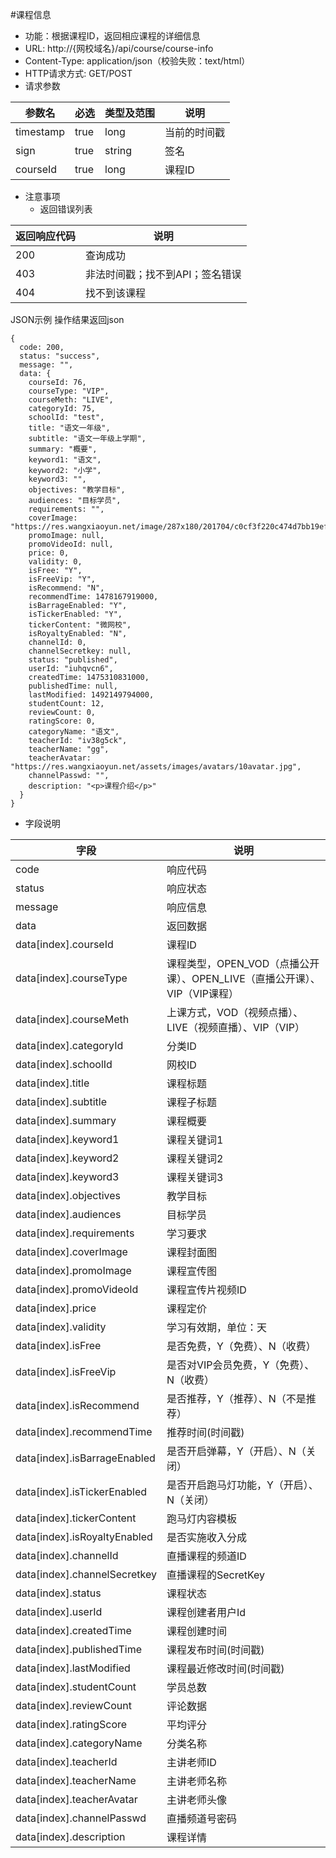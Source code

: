 #课程信息

* 功能：根据课程ID，返回相应课程的详细信息
* URL: http://{网校域名}/api/course/course-info
* Content-Type: application/json（校验失败：text/html）
* HTTP请求方式: GET/POST
* 请求参数

|参数名|	必选|	类型及范围|	说明|
|-----|----|------------|-----|
|timestamp|	true|	long|	当前的时间戳|
|sign|	true|	string|	签名|
|courseId|	true|	long|	课程ID|

* 注意事项
	* 返回错误列表

|返回响应代码	|说明|
|-----------|---|
| 200 |	查询成功 |
| 403 | 非法时间戳；找不到API；签名错误 |
| 404 |	找不到该课程 |

JSON示例
操作结果返回json
````
{
  code: 200,
  status: "success",
  message: "",
  data: {
	courseId: 76,
	courseType: "VIP",
	courseMeth: "LIVE",
	categoryId: 75,
	schoolId: "test",
	title: "语文一年级",
	subtitle: "语文一年级上学期",
	summary: "概要",
	keyword1: "语文",
	keyword2: "小学",
	keyword3: "",
	objectives: "教学目标",
	audiences: "目标学员",
	requirements: "",
	coverImage: "https://res.wangxiaoyun.net/image/287x180/201704/c0cf3f220c474d7bb19ef55719bea124.png",
	promoImage: null,
	promoVideoId: null,
	price: 0,
	validity: 0,
	isFree: "Y",
	isFreeVip: "Y",
	isRecommend: "N",
	recommendTime: 1478167919000,
	isBarrageEnabled: "Y",
	isTickerEnabled: "Y",
	tickerContent: "微网校",
	isRoyaltyEnabled: "N",
	channelId: 0,
	channelSecretkey: null,
	status: "published",
	userId: "iuhqvcn6",
	createdTime: 1475310831000,
	publishedTime: null,
	lastModified: 1492149794000,
	studentCount: 12,
	reviewCount: 0,
	ratingScore: 0,
	categoryName: "语文",
	teacherId: "iv38g5ck",
	teacherName: "gg",
	teacherAvatar: "https://res.wangxiaoyun.net/assets/images/avatars/10avatar.jpg",
	channelPasswd: "",
	description: "<p>课程介绍</p>"
  }
}
````

* 字段说明

|字段|	说明|
|----|------|
|code|	响应代码|
|status|	响应状态|
|message|	响应信息|
|data|	返回数据|
| data\[index\].courseId | 课程ID |
| data\[index\].courseType | 课程类型，OPEN_VOD（点播公开课）、OPEN_LIVE（直播公开课）、VIP（VIP课程） |
| data\[index\].courseMeth | 上课方式，VOD（视频点播）、LIVE（视频直播）、VIP（VIP） |
| data\[index\].categoryId | 分类ID |
| data\[index\].schoolId | 网校ID |
| data\[index\].title | 课程标题 |
| data\[index\].subtitle | 课程子标题 |
| data\[index\].summary | 课程概要 |
| data\[index\].keyword1 | 课程关键词1 |
| data\[index\].keyword2 | 课程关键词2 |
| data\[index\].keyword3 | 课程关键词3 |
| data\[index\].objectives | 教学目标 |
| data\[index\].audiences | 目标学员 |
| data\[index\].requirements | 学习要求 |
| data\[index\].coverImage | 课程封面图 |
| data\[index\].promoImage | 课程宣传图 |
| data\[index\].promoVideoId | 课程宣传片视频ID |
| data\[index\].price | 课程定价 |
| data\[index\].validity | 学习有效期，单位：天 |
| data\[index\].isFree | 是否免费，Y（免费）、N（收费） |
| data\[index\].isFreeVip | 是否对VIP会员免费，Y（免费）、N（收费） |
| data\[index\].isRecommend | 是否推荐，Y（推荐）、N（不是推荐） |
| data\[index\].recommendTime | 推荐时间(时间戳) |
| data\[index\].isBarrageEnabled | 是否开启弹幕，Y（开启）、N（关闭） |
| data\[index\].isTickerEnabled | 是否开启跑马灯功能，Y（开启）、N（关闭） |
| data\[index\].tickerContent | 跑马灯内容模板 |
| data\[index\].isRoyaltyEnabled | 是否实施收入分成 |
| data\[index\].channelId | 直播课程的频道ID |
| data\[index\].channelSecretkey | 直播课程的SecretKey |
| data\[index\].status | 课程状态 |
| data\[index\].userId | 课程创建者用户Id |
| data\[index\].createdTime | 课程创建时间 |
| data\[index\].publishedTime | 课程发布时间(时间戳) |
| data\[index\].lastModified | 课程最近修改时间(时间戳) |
| data\[index\].studentCount | 学员总数 |
| data\[index\].reviewCount | 评论数据 |
| data\[index\].ratingScore | 平均评分 |
| data\[index\].categoryName | 分类名称 |
| data\[index\].teacherId | 主讲老师ID |
| data\[index\].teacherName | 主讲老师名称 |
| data\[index\].teacherAvatar | 主讲老师头像 |
| data\[index\].channelPasswd | 直播频道号密码 |
| data\[index\].description | 课程详情 |
